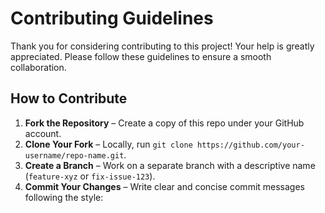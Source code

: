 # Contributing Guidelines

Thank you for considering contributing to this project! Your help is greatly appreciated. Please follow these guidelines to ensure a smooth collaboration.

## How to Contribute
1. **Fork the Repository** – Create a copy of this repo under your GitHub account.
2. **Clone Your Fork** – Locally, run `git clone https://github.com/your-username/repo-name.git`.
3. **Create a Branch** – Work on a separate branch with a descriptive name (`feature-xyz` or `fix-issue-123`).
4. **Commit Your Changes** – Write clear and concise commit messages following the style: